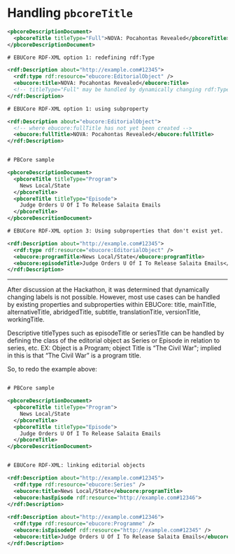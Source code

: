 # Handling `pbcoreTitle`

```xml
<pbcoreDescriptionDocument>
  <pbcoreTitle titleType="Full">NOVA: Pocahontas Revealed</pbcoreTitle>
</pbcoreDescriptionDocument>
```


```xml
# EBUCore RDF-XML option 1: redefining rdf:Type

<rdf:Description about="http://example.com#12345">
  <rdf:type rdf:resource="ebucore:EditorialObject" />
  <ebucore:title>NOVA: Pocahontas Revealed</ebucore:Title>
  <!-- titleType="Full" may be handled by dynamically changing rdf:Type -->
</rdf:Description>
```

```xml
# EBUCore RDF-XML option 1: using subproperty

<rdf:Description about="ebucore:EditorialObject">
  <!-- where ebucore:fullTitle has not yet been created -->
  <ebucore:fullTitle>NOVA: Pocahontas Revealed</ebucore:fullTitle>
</rdf:Description>
```



```xml

# PBCore sample

<pbcoreDescriptionDocument>
  <pbcoreTitle titleType="Program">
    News Local/State
  </pbcoreTitle>
  <pbcoreTitle titleType="Episode">
    Judge Orders U Of I To Release Salaita Emails
  </pbcoreTitle>
</pbcoreDescritionDocument>
```

```xml
# EBUCore RDF-XML option 3: Using subproperties that don't exist yet.

<rdf:Description about="http://example.com#12345">
  <rdf:type rdf:resource="ebucore:EditorialObject" />
  <ebucore:programTitle>News Local/State</ebucore:programTitle>
  <ebucore:episodeTitle>Judge Orders U Of I To Release Salaita Emails</ebucore:episodeTitle>
</rdf:Description>
```

***

After discussion at the Hackathon, it was determined that dynamically changing labels is not possible.  However, most use cases can be handled by existing properties and subproperties within EBUCore: title, mainTitle, alternativeTitle, abridgedTitle, subtitle, translationTitle, versionTitle, workingTitle.  

Descriptive titleTypes such as episodeTitle or seriesTitle can be handled by defining the class of the editorial object as Series or Episode in relation to series, etc.  EX: Object is a Program; object Title is “The Civil War"; implied in this is that “The Civil War” is a program title. 


So, to redo the example above:   

```xml

# PBCore sample

<pbcoreDescriptionDocument>
  <pbcoreTitle titleType="Program">
    News Local/State
  </pbcoreTitle>
  <pbcoreTitle titleType="Episode">
    Judge Orders U Of I To Release Salaita Emails
  </pbcoreTitle>
</pbcoreDescritionDocument>
```

```xml

# EBUCore RDF-XML: linking editorial objects

<rdf:Description about="http://example.com#12345">
  <rdf:type rdf:resource="ebucore:Series" />
  <ebucore:title>News Local/State</ebucore:programTitle>
  <ebucore:hasEpisode rdf:resource="http://example.com#12346">
</rdf:Description>
  
<rdf:Description about="http://example.com#12346">
  <rdf:type rdf:resource="ebucore:Programme" />
  <ebucore:isEpisodeOf rdf:resource="http://example.com#12345" />
  <ebucore:title>Judge Orders U Of I To Release Salaita Emails</ebucore:Title>
</rdf:Description>
```



